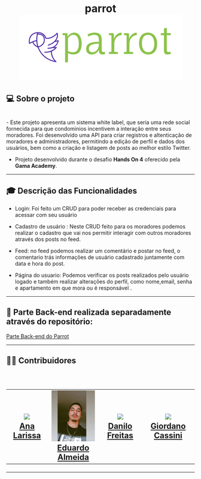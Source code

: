 <h1 align=center> parrot </hi> <br>

<img src="./public/assets/img/logohorizontalcolorido.png" alt="Logo da parrot">

## 💻 Sobre o projeto

<br>
- Este projeto apresenta um sistema white label, que seria uma rede social fornecida para que condominios incentivem a interação entre seus moradores.
Foi desenvolvido uma API para criar registros e altenticação de moradores e administradores, permitindo a edição de perfil e dados dos usuários, bem como a criação e listagem de posts ao melhor estilo Twitter.

- Projeto desenvolvido durante o desafio **Hands On 4** oferecido pela **Gama Academy**.

---

## :mortar_board: Descrição das Funcionalidades

- Login:
  Foi feito um CRUD para poder receber as credenciais para acessar com seu usuário
  <br>

- Cadastro de usuário :
  Neste CRUD feito para os moradores podemos realizar o cadastro que vai nos permitir interagir com outros moradores através dos posts no feed.
  <br>

- Feed:
  no feed podemos realizar um comentário e postar no feed, o comentario trás informações de usuário cadastrado juntamente com data e hora do post.
  <br>

- Página do usuario:
  Podemos verificar os posts realizados pelo usuário logado e também realizar alterações do perfil, como nome,email, senha e apartamento em que mora ou é responsável .
  <br>

---

## :floppy_disk: Parte Back-end realizada separadamente através do repositório:

<a href="https://github.com/danilojpfreitas/Hands_On_4_Parrot">Parte Back-end do Parrot</a></br>

---

<h2> 👨‍💻 Contribuidores </h2><br>

<h2>
<table align=center>
  <tr>
   <td align="center"> <img src="https://avatars.githubusercontent.com/u/83883968?v=4" width=175/></br><a href="https://www.linkedin.com/in/annalare/"> Ana Larissa </a>
   </td>
   <td align="center"> <img src="./public/assets/img/WhatsApp Image 2022-09-08 at 23.32.15.jpeg"  width=175/></br><a href="https://www.linkedin.com/in/eduardo-almeida-de-jesus-0b2971206/"> Eduardo Almeida</a>
   </td>
    <td align="center"> <img src="https://avatars.githubusercontent.com/u/104531640?v=4"  width=175/></br><a href="https://www.linkedin.com/in/danilo-freitas-dev/">Danilo Freitas</a>
   </td>
    <td align="center"> <img src="https://avatars.githubusercontent.com/u/13106557?v=4"  width=175/></br><a href="https://www.linkedin.com/in/giordano-cassini/">Giordano Cassini</a>
   </td>
  </tr>
</table> </h2>

---